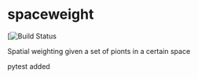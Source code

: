 # spaceweight
[![Build Status](https://travis-ci.org/wjlei1990/spaceweight.svg?branch=master)

Spatial weighting given a set of pionts in a certain space

pytest added
